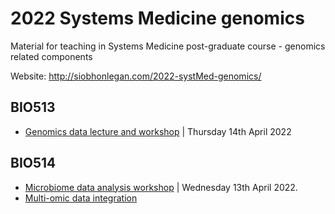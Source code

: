 # 2022 Systems Medicine genomics

Material for teaching in Systems Medicine post-graduate course - genomics related components

Website: http://siobhonlegan.com/2022-systMed-genomics/

## BIO513

- [Genomics data lecture and workshop]() | Thursday 14th April 2022


## BIO514

- [Microbiome data analysis workshop](http://siobhonlegan.com/2022-systMed-genomics/2.introBIO514.html) | Wednesday 13th April 2022.
- [Multi-omic data integration]()
